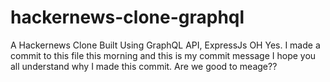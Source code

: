 # hackernews-clone-graphql
A Hackernews Clone Built Using GraphQL API, ExpressJs
OH Yes. I made a commit to this file this morning and this is my commit message
I hope you all understand why I made this commit. Are we good to meage??
